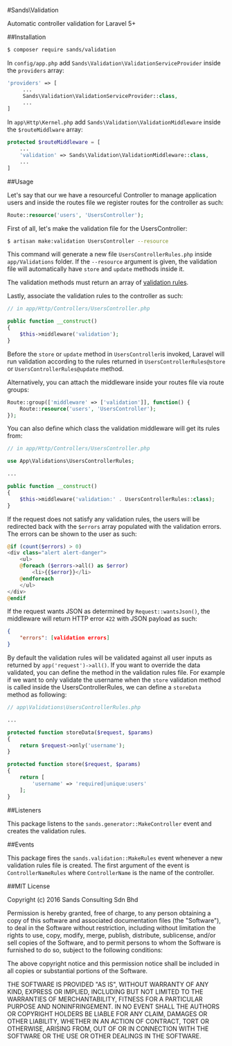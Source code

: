 #Sands\Validation

Automatic controller validation for Laravel 5+

##Installation

```bash
$ composer require sands/validation
```

In `config/app.php` add `Sands\Validation\ValidationServiceProvider` inside the `providers` array:

```php
'providers' => [
     ...
     Sands\Validation\ValidationServiceProvider::class,
     ...
]
```

In `app\Http\Kernel.php` add `Sands\Validation\ValidationMiddleware` inside the `$routeMiddlware` array:

```php
protected $routeMiddleware = [
    ...
    'validation' => Sands\Validation\ValidationMiddleware::class,
    ...
]
```

##Usage

Let's say that our we have a resourceful Controller to manage application users and inside the routes file we register routes for the controller as such:

```php
Route::resource('users', 'UsersController');
```

First of all, let's make the validation file for the UsersController:

```bash
$ artisan make:validation UsersController --resource
```

This command will generate a new file `UsersControllerRules.php` inside `app/Validations` folder. If the `--resource` argument is given, the validation file will automatically have `store` and `update` methods inside it.



The validation methods must return an array of [validation rules](https://laravel.com/docs/5.3/validation#available-validation-rules).

Lastly, associate the validation rules to the controller as such:

```php
// in app/Http/Controllers/UsersController.php

public function __construct()
{
    $this->middleware('validation');
}
```

Before the `store` or `update` method in `UsersController`is invoked, Laravel will run validation according to the rules returned in `UsersControllerRules@store` or `UsersControllerRules@update` method.

Alternatively, you can attach the middleware inside your routes file via route groups:

```php
Route::group(['middleware' => ['validation']], function() {
    Route::resource('users', 'UsersController');
});
```

You can also define which class the validation middleware will get its rules from:

```php
// in app/Http/Controllers/UsersController.php

use App\Validations\UsersControllerRules;

...

public function __construct()
{
    $this->middleware('validation:' . UsersControllerRules::class);
}
```

If the request does not satisfy any validation rules, the users will be redirected back with the `$errors` array populated with the validation errors. The errors can be shown to the user as such:

```php
@if (count($errors) > 0)
<div class="alert alert-danger">
    <ul>
    @foreach ($errors->all() as $error)
        <li>{{$error}}</li>
    @endforeach
    </ul>
</div>
@endif
```

If the request wants JSON as determined by `Request::wantsJson()`, the middleware will return HTTP error `422` with JSON payload as such:

```json
{
    "errors": [validation errors]
}
```

By default the validation rules will be validated against all user inputs as returned by `app('request')->all()`. If you want to override the data validated, you can define the method in the validation rules file. For example if we want to only validate the username when the `store` validation method is called inside the UsersControllerRules, we can define a `storeData ` method as following:

```php
// app\Validations\UsersControllerRules.php

...

protected function storeData($request, $params)
{
    return $request->only('username');
}

protected function store($request, $params)
{
    return [
        'username' => 'required|unique:users'
    ];
}
```

##Listeners

This package listens to the `sands.generator::MakeController` event and creates the validation rules.

##Events

This package fires the `sands.validation::MakeRules` event whenever a new validation rules file is created. The first argument of the event is `ControllerNameRules` where `ControllerName` is the name of the controller.

##MIT License

Copyright (c) 2016 Sands Consulting Sdn Bhd


Permission is hereby granted, free of charge, to any person obtaining a copy of this software and associated documentation files (the "Software"), to deal in the Software without restriction, including without limitation the rights to use, copy, modify, merge, publish, distribute, sublicense, and/or sell copies of the Software, and to permit persons to whom the Software is furnished to do so, subject to the following conditions:

The above copyright notice and this permission notice shall be included in all copies or substantial portions of the Software.

THE SOFTWARE IS PROVIDED "AS IS", WITHOUT WARRANTY OF ANY KIND, EXPRESS OR IMPLIED, INCLUDING BUT NOT LIMITED TO THE WARRANTIES OF MERCHANTABILITY, FITNESS FOR A PARTICULAR PURPOSE AND NONINFRINGEMENT. IN NO EVENT SHALL THE AUTHORS OR COPYRIGHT HOLDERS BE LIABLE FOR ANY CLAIM, DAMAGES OR OTHER LIABILITY, WHETHER IN AN ACTION OF CONTRACT, TORT OR OTHERWISE, ARISING FROM, OUT OF OR IN CONNECTION WITH THE SOFTWARE OR THE USE OR OTHER DEALINGS IN THE SOFTWARE.